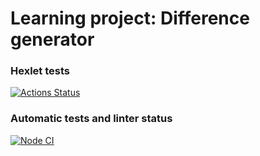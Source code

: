 # Learning project: Difference generator

### Hexlet tests
[![Actions Status](https://github.com/256sha9gag/fullstack-javascript-project-46/workflows/hexlet-check/badge.svg)](https://github.com/256sha9gag/fullstack-javascript-project-46/actions)

### Automatic tests and linter status
[![Node CI](https://github.com/256sha9gag/fullstack-javascript-project-46/workflows/Node%20CI/badge.svg)](https://github.com/256sha9gag/fullstack-javascript-project-46/actions)
